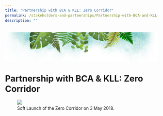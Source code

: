 ```yaml
---
title: "Partnership with BCA & KLL: Zero Corridor"
permalink: /stakeholders-and-partnerships/Partnership-with-BCA-and-KLL-Zero-Corridor/
description: ""
---
```

![](/images/Banner.png)


# Partnership with BCA & KLL: Zero Corridor


<figure><img src="/images/XX.png" style="width:75%"><figcaption> Soft Launch of the Zero Corridor on 3 May 2018.</figcaption></figure>